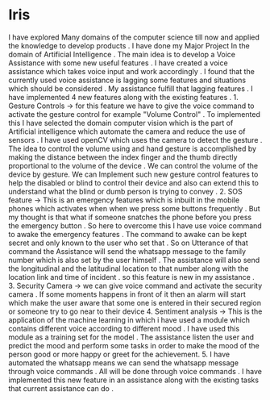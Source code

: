 # Iris
I have explored Many domains of the computer science till now and applied the knowledge  to develop products . I have done my Major Project In the domain of Artificial Intelligence  . The main idea is to develop a Voice Assistance with some new useful features . I have created a voice assistance which takes voice input and work accordingly . I found that the currently used voice assistance is lagging some features and situations which should be considered . My assistance fulfill that lagging  features . I have implemented 4 new features along with the existing features .  1. Gesture Controls -> for this feature we have to give the voice command to activate the gesture control for example "Volume Control" . To implemented this I have selected the domain computer vision which  is the part of Artificial intelligence which automate the camera and reduce the use of sensors . I have  used openCV which uses the camera  to detect the gesture . The idea to control the volume using and hand gesture is accomplished by making the distance between the index finger and the thumb directly proportional  to the volume of the device . We can control the volume of the device by gesture. We can Implement such new gesture control features to help the disabled or  blind to control their device and also can extend this to understand what the blind or dumb person is trying to convey . 2. SOS feature -> This is an emergency features which is inbuilt in the mobile phones which activates when when we press some buttons frequently . But my thought is that what  if someone snatches the phone before you press the emergency button . So here to overcome this I have use voice command to awake the emergency features . The command to awake can be kept secret and only known to the user who set that . So on Utterance of that command the Assistance will send the whatsapp message to the family number which is also set by the user himself . The assistance will also send the longitudinal and the latitudinal location to that number along with the location link and time of incident . so this feature is new in my assistance . 3. Security Camera -> we can give voice command and activate the security camera . If some moments happens in front of it  then an alarm will start which make the user aware that some one is entered in their secured region or someone try to go near to their device 4. Sentiment analysis -> This is the application of the machine learning in which i have used a module which contains different voice according to different mood . I have used this module as a training set for the model . The assistance listen the user and predict the mood and perform some tasks in order to make the mood of the person good or more happy or greet for the achievement. 5. I have automated the whatsapp means we can send the whatsapp message through voice commands . All will be done through voice commands . I have implemented this new feature in an assistance along with the existing tasks that current assistance can do .
